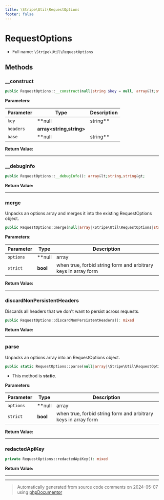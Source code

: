 ```yaml
---
title: \Stripe\Util\RequestOptions
footer: false
---
```


# RequestOptions





* Full name: `\Stripe\Util\RequestOptions`



## Methods

### __construct



```php
public RequestOptions::__construct(null|string $key = null, array&lt;string,string&gt; $headers = [], null|string $base = null): mixed
```








**Parameters:**

| Parameter | Type | Description |
|-----------|------|-------------|
| `key` | **null|string** |  |
| `headers` | **array<string,string>** |  |
| `base` | **null|string** |  |


**Return Value:**





---
### __debugInfo



```php
public RequestOptions::__debugInfo(): array&lt;string,string&gt;
```









**Return Value:**





---
### merge

Unpacks an options array and merges it into the existing RequestOptions
object.

```php
public RequestOptions::merge(null|array|\Stripe\Util\RequestOptions|string $options, bool $strict = false): \Stripe\Util\RequestOptions
```








**Parameters:**

| Parameter | Type | Description |
|-----------|------|-------------|
| `options` | **null|array|\Stripe\Util\RequestOptions|string** | a key =&gt; value array |
| `strict` | **bool** | when true, forbid string form and arbitrary keys in array form |


**Return Value:**





---
### discardNonPersistentHeaders

Discards all headers that we don't want to persist across requests.

```php
public RequestOptions::discardNonPersistentHeaders(): mixed
```









**Return Value:**





---
### parse

Unpacks an options array into an RequestOptions object.

```php
public static RequestOptions::parse(null|array|\Stripe\Util\RequestOptions|string $options, bool $strict = false): \Stripe\Util\RequestOptions
```



* This method is **static**.




**Parameters:**

| Parameter | Type | Description |
|-----------|------|-------------|
| `options` | **null|array|\Stripe\Util\RequestOptions|string** | a key =&gt; value array |
| `strict` | **bool** | when true, forbid string form and arbitrary keys in array form |


**Return Value:**





---
### redactedApiKey



```php
private RequestOptions::redactedApiKey(): mixed
```









**Return Value:**





---


---
> Automatically generated from source code comments on 2024-05-07 using [phpDocumentor](http://www.phpdoc.org/)
